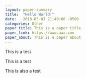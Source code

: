 ```yaml
---
layout: paper-summary
title:  "Hello World!"
date:   2018-03-03 21:40:00 -0500
categories: Other
paper_title: This is a paper title
paper_link: https://www.aaa.com
paper_about: This is a paper about
---
```

This is a test

This is a test

This is also a test
